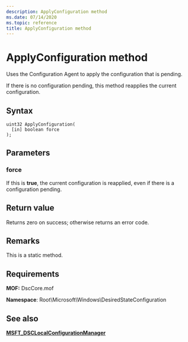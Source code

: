 ```yaml
---
description: ApplyConfiguration method
ms.date: 07/14/2020
ms.topic: reference
title: ApplyConfiguration method
---
```

# ApplyConfiguration method

Uses the Configuration Agent to apply the configuration that is pending.

If there is no configuration pending, this method reapplies the current configuration.

## Syntax

```mof
uint32 ApplyConfiguration(
  [in] boolean force
);
```

## Parameters

### force

If this is **true**, the current configuration is reapplied, even if there is a configuration
pending.

## Return value

Returns zero on success; otherwise returns an error code.

## Remarks

This is a static method.

## Requirements

**MOF:** DscCore.mof

**Namespace**: Root\Microsoft\Windows\DesiredStateConfiguration

## See also

[**MSFT_DSCLocalConfigurationManager**](msft-dsclocalconfigurationmanager.md)
